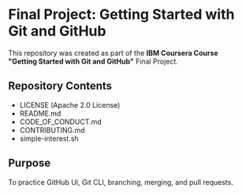 # Final Project: Getting Started with Git and GitHub

This repository was created as part of the **IBM Coursera Course**  
**"Getting Started with Git and GitHub"** Final Project.

## Repository Contents
- LICENSE (Apache 2.0 License)
- README.md
- CODE_OF_CONDUCT.md
- CONTRIBUTING.md
- simple-interest.sh

## Purpose
To practice GitHub UI, Git CLI, branching, merging, and pull requests.

